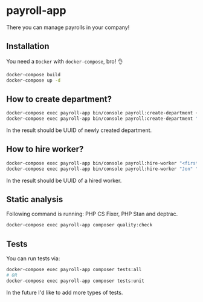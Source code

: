 # payroll-app
There you can manage payrolls in your company!

## Installation
You need a `Docker` with `docker-compose`, bro! 👌
```bash
docker-compose build
docker-compose up -d
```

## How to create department?
```bash
docker-compose exec payroll-app bin/console payroll:create-department <name> <bonus type> <bonus value>
docker-compose exec payroll-app bin/console payroll:create-department "Human Resources" "yearly" 500
```
In the result should be UUID of newly created department.

## How to hire worker?
```bash
docker-compose exec payroll-app bin/console payroll:hire-worker "<first name>" "<last name>" "<department uuid" "<salary>"
docker-compose exec payroll-app bin/console payroll:hire-worker "Jon" "Snow" "91587124-1ed0-4550-af23-a7fe18acf2d3" "5000"
```
In the result should be UUID of a hired worker.

## Static analysis
Following command is running: PHP CS Fixer, PHP Stan and deptrac.
```bash
docker-compose exec payroll-app composer quality:check
```

## Tests
You can run tests via:
```bash
docker-compose exec payroll-app composer tests:all
# OR
docker-compose exec payroll-app composer tests:unit
```
In the future I'd like to add more types of tests.